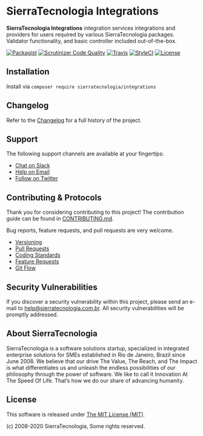 # SierraTecnologia Integrations

**SierraTecnologia Integrations** integration services integrations and providers for users required by various SierraTecnologia packages. Validator functionality, and basic controller included out-of-the-box.

[![Packagist](https://img.shields.io/packagist/v/sierratecnologia/integrations.svg?label=Packagist&style=flat-square)](https://packagist.org/packages/sierratecnologia/integrations)
[![Scrutinizer Code Quality](https://img.shields.io/scrutinizer/g/sierratecnologia/integrations.svg?label=Scrutinizer&style=flat-square)](https://scrutinizer-ci.com/g/sierratecnologia/integrations/)
[![Travis](https://img.shields.io/travis/sierratecnologia/integrations.svg?label=TravisCI&style=flat-square)](https://travis-ci.org/sierratecnologia/integrations)
[![StyleCI](https://styleci.io/repos/60968880/shield)](https://styleci.io/repos/60968880)
[![License](https://img.shields.io/packagist/l/sierratecnologia/integrations.svg?label=License&style=flat-square)](https://github.com/sierratecnologia/integrations/blob/master/LICENSE)


## Installation

Install via `composer require sierratecnologia/integrations`


## Changelog

Refer to the [Changelog](CHANGELOG.md) for a full history of the project.


## Support

The following support channels are available at your fingertips:

- [Chat on Slack](https://bit.ly/sierratecnologia-slack)
- [Help on Email](mailto:help@sierratecnologia.com.br)
- [Follow on Twitter](https://twitter.com/sierratecnologia)


## Contributing & Protocols

Thank you for considering contributing to this project! The contribution guide can be found in [CONTRIBUTING.md](CONTRIBUTING.md).

Bug reports, feature requests, and pull requests are very welcome.

- [Versioning](CONTRIBUTING.md#versioning)
- [Pull Requests](CONTRIBUTING.md#pull-requests)
- [Coding Standards](CONTRIBUTING.md#coding-standards)
- [Feature Requests](CONTRIBUTING.md#feature-requests)
- [Git Flow](CONTRIBUTING.md#git-flow)


## Security Vulnerabilities

If you discover a security vulnerability within this project, please send an e-mail to [help@sierratecnologia.com.br](help@sierratecnologia.com.br). All security vulnerabilities will be promptly addressed.


## About SierraTecnologia

SierraTecnologia is a software solutions startup, specialized in integrated enterprise solutions for SMEs established in Rio de Janeiro, Brazil since June 2008. We believe that our drive The Value, The Reach, and The Impact is what differentiates us and unleash the endless possibilities of our philosophy through the power of software. We like to call it Innovation At The Speed Of Life. That’s how we do our share of advancing humanity.


## License

This software is released under [The MIT License (MIT)](LICENSE).

(c) 2008-2020 SierraTecnologia, Some rights reserved.
